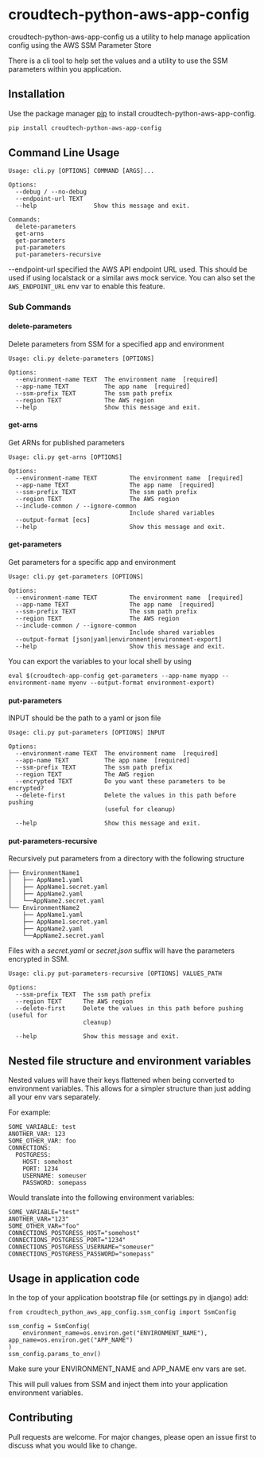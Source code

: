 # croudtech-python-aws-app-config

croudtech-python-aws-app-config us a utility to help manage application config using the AWS SSM Parameter Store

There is a cli tool to help set the values and a utility to use the SSM parameters within you application.

## Installation

Use the package manager [pip](https://pip.pypa.io/en/stable/) to install croudtech-python-aws-app-config.

```bash
pip install croudtech-python-aws-app-config
```

## Command Line Usage

```
Usage: cli.py [OPTIONS] COMMAND [ARGS]...

Options:
  --debug / --no-debug
  --endpoint-url TEXT
  --help                Show this message and exit.

Commands:
  delete-parameters
  get-arns
  get-parameters
  put-parameters
  put-parameters-recursive
```

--endpoint-url specified the AWS API endpoint URL used. This should be used if using localstack or a similar aws mock service. You can also set the `AWS_ENDPOINT_URL` env var to enable this feature.

### Sub Commands

#### delete-parameters

Delete parameters from SSM for a specified app and environment

```
Usage: cli.py delete-parameters [OPTIONS]

Options:
  --environment-name TEXT  The environment name  [required]
  --app-name TEXT          The app name  [required]
  --ssm-prefix TEXT        The ssm path prefix
  --region TEXT            The AWS region
  --help                   Show this message and exit.
```

#### get-arns

Get ARNs for published parameters

```
Usage: cli.py get-arns [OPTIONS]

Options:
  --environment-name TEXT         The environment name  [required]
  --app-name TEXT                 The app name  [required]
  --ssm-prefix TEXT               The ssm path prefix
  --region TEXT                   The AWS region
  --include-common / --ignore-common
                                  Include shared variables
  --output-format [ecs]
  --help                          Show this message and exit.
```

#### get-parameters

Get parameters for a specific app and environment

```
Usage: cli.py get-parameters [OPTIONS]

Options:
  --environment-name TEXT         The environment name  [required]
  --app-name TEXT                 The app name  [required]
  --ssm-prefix TEXT               The ssm path prefix
  --region TEXT                   The AWS region
  --include-common / --ignore-common
                                  Include shared variables
  --output-format [json|yaml|environment|environment-export]
  --help                          Show this message and exit.
```

You can export the variables to your local shell by using

```
eval $(croudtech-app-config get-parameters --app-name myapp --environment-name myenv --output-format environment-export)
```
#### put-parameters

INPUT should be the path to a yaml or json file

```
Usage: cli.py put-parameters [OPTIONS] INPUT

Options:
  --environment-name TEXT  The environment name  [required]
  --app-name TEXT          The app name  [required]
  --ssm-prefix TEXT        The ssm path prefix
  --region TEXT            The AWS region
  --encrypted TEXT         Do you want these parameters to be encrypted?
  --delete-first           Delete the values in this path before pushing
                           (useful for cleanup)

  --help                   Show this message and exit.
```

#### put-parameters-recursive

Recursively put parameters from a directory with the following structure

```
├── EnvironmentName1
│   ├── AppName1.yaml
│   ├── AppName1.secret.yaml
│   ├── AppName2.yaml
│   └──AppName2.secret.yaml
└── EnvironmentName2
    ├── AppName1.yaml
    ├── AppName1.secret.yaml
    ├── AppName2.yaml
    └──AppName2.secret.yaml
```

Files with a *secret.yaml* or *secret.json* suffix will have the parameters encrypted in SSM.

```
Usage: cli.py put-parameters-recursive [OPTIONS] VALUES_PATH

Options:
  --ssm-prefix TEXT  The ssm path prefix
  --region TEXT      The AWS region
  --delete-first     Delete the values in this path before pushing (useful for
                     cleanup)

  --help             Show this message and exit.
```

## Nested file structure and environment variables

Nested values will have their keys flattened when being converted to environment variables. This allows for a simpler structure than just adding all your env vars separately.

For example:

```
SOME_VARIABLE: test
ANOTHER_VAR: 123
SOME_OTHER_VAR: foo
CONNECTIONS:
  POSTGRESS:
    HOST: somehost
    PORT: 1234
    USERNAME: someuser
    PASSWORD: somepass
```

Would translate into the following environment variables:

```
SOME_VARIABLE="test"
ANOTHER_VAR="123"
SOME_OTHER_VAR="foo"
CONNECTIONS_POSTGRESS_HOST="somehost"
CONNECTIONS_POSTGRESS_PORT="1234"
CONNECTIONS_POSTGRESS_USERNAME="someuser"
CONNECTIONS_POSTGRESS_PASSWORD="somepass"
```

## Usage in application code

In the top of your application bootstrap file (or settings.py in django) add:

```
from croudtech_python_aws_app_config.ssm_config import SsmConfig

ssm_config = SsmConfig(
    environment_name=os.environ.get("ENVIRONMENT_NAME"), app_name=os.environ.get("APP_NAME")
)
ssm_config.params_to_env()
```

Make sure your ENVIRONMENT_NAME and APP_NAME env vars are set.

This will pull values from SSM and inject them into your application environment variables.

## Contributing
Pull requests are welcome. For major changes, please open an issue first to discuss what you would like to change.


